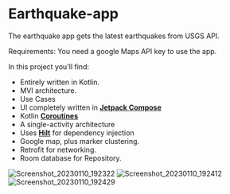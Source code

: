 # Earthquake-app

The earthquake app gets the latest earthquakes from USGS API.

Requirements: You need a google Maps API key to use the app.


In this project you'll find:

* Entirely written in Kotlin.
* MVI architecture. 
* Use Cases
* UI completely written in **[Jetpack Compose](https://developer.android.com/jetpack/compose)**
* Kotlin **[Coroutines](https://kotlinlang.org/docs/reference/coroutines-overview.html)**
* A single-activity architecture
* Uses **[Hilt](https://dagger.dev/hilt/)** for dependency injection
* Google map, plus marker clustering.
* Retrofit for networking.
* Room database for Repository.


![Screenshot_20230110_192322](https://user-images.githubusercontent.com/18060023/211604809-7166123e-0e2a-44b7-bb9a-1613b372252c.png)
![Screenshot_20230110_192412](https://user-images.githubusercontent.com/18060023/211604824-73bae2d7-dd33-48fc-83c3-72f5129dd839.png)
![Screenshot_20230110_192429](https://user-images.githubusercontent.com/18060023/211604834-03cd9fc1-8131-4c35-b97a-00674b9e63cb.png)

